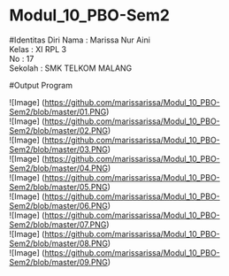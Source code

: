 # Modul_10_PBO-Sem2

#Identitas Diri
Nama    : Marissa Nur Aini <br>
Kelas   : XI RPL 3 <br>
No      : 17 <br>
Sekolah : SMK TELKOM MALANG <br>

#Output Program 

![Image] (https://github.com/marissarissa/Modul_10_PBO-Sem2/blob/master/01.PNG) <br>
![Image] (https://github.com/marissarissa/Modul_10_PBO-Sem2/blob/master/02.PNG) <br>
![Image] (https://github.com/marissarissa/Modul_10_PBO-Sem2/blob/master/03.PNG) <br>
![Image] (https://github.com/marissarissa/Modul_10_PBO-Sem2/blob/master/04.PNG) <br>
![Image] (https://github.com/marissarissa/Modul_10_PBO-Sem2/blob/master/05.PNG) <br>
![Image] (https://github.com/marissarissa/Modul_10_PBO-Sem2/blob/master/06.PNG) <br>
![Image] (https://github.com/marissarissa/Modul_10_PBO-Sem2/blob/master/07.PNG) <br>
![Image] (https://github.com/marissarissa/Modul_10_PBO-Sem2/blob/master/08.PNG) <br>
![Image] (https://github.com/marissarissa/Modul_10_PBO-Sem2/blob/master/09.PNG) <br>
